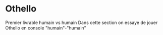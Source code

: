 # Othello
Premier livrable humain vs humain
Dans cette section on essaye de jouer Othello en console "humain"-"humain"
